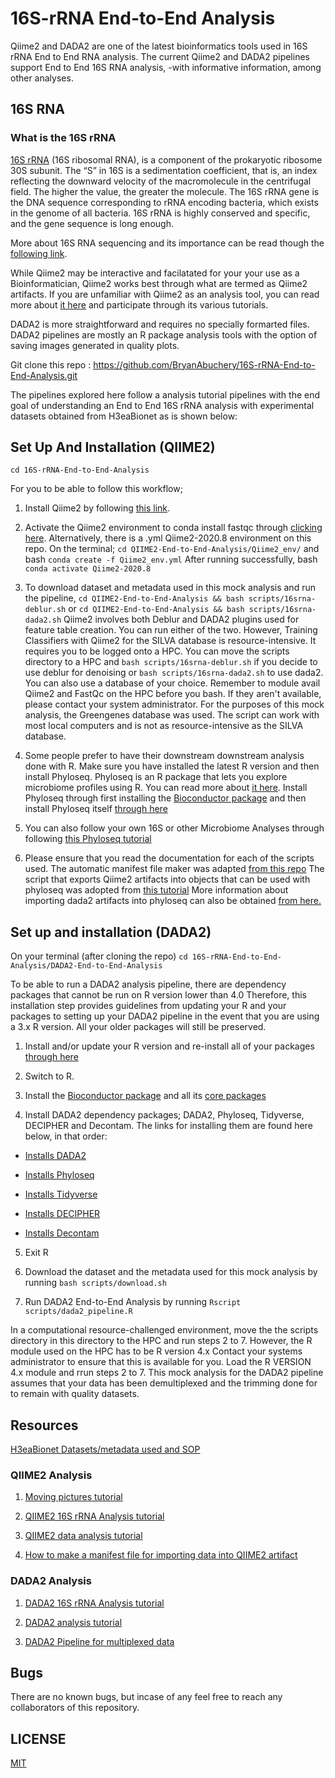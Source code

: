 # 16S-rRNA End-to-End Analysis

Qiime2 and DADA2 are one of the latest bioinformatics tools used in 16S rRNA End to End RNA analysis. The current Qiime2 and DADA2 pipelines support End to End 16S RNA analysis, -with informative information, among other analyses.

## 16S RNA

### What is the 16S rRNA

[16S rRNA](https://www.cd-genomics.com/16S-18S-ITS-Amplicon-Sequencing.html) (16S ribosomal RNA), is a component of the prokaryotic ribosome 30S subunit. The “S” in 16S is a sedimentation coefficient, that is, an index reflecting the downward velocity of the macromolecule in the centrifugal field. The higher the value, the greater the molecule. The 16S rRNA gene is the DNA sequence corresponding to rRNA encoding bacteria, which exists in the genome of all bacteria. 16S rRNA is highly conserved and specific, and the gene sequence is long enough.

More about 16S RNA sequencing and its importance can be read though the [following link](https://www.cd-genomics.com/blog/16s-rrna-one-of-the-most-important-rrnas/).

While Qiime2 may be interactive and facilatated for your your use as a Bioinformatician, Qiime2 works best through what are termed as Qiime2 artifacts. If you are unfamiliar with Qiime2 as an analysis tool, you can read more about [it here](https://docs.qiime2.org/2020.8/) and participate through its various tutorials.

DADA2 is more straightforward and requires no specially formarted files. DADA2 pipelines are mostly an R package analysis tools with the option of saving images generated in quality plots. 

Git clone this repo : https://github.com/BryanAbuchery/16S-rRNA-End-to-End-Analysis.git

The pipelines explored here follow a analysis tutorial pipelines with the end goal of understanding an End to End 16S rRNA analysis with experimental datasets obtained from H3eaBionet as is shown below:

## Set Up And Installation (QIIME2)

`cd 16S-rRNA-End-to-End-Analysis`

For you to be able to follow this workflow;

1. Install Qiime2 by following [this link](https://docs.qiime2.org/2020.8/install/native/).

2. Activate the Qiime2 environment to conda install fastqc through [clicking here](https://anaconda.org/bioconda/fastqc). Alternatively, there is a .yml Qiime2-2020.8 environment on this repo. On the terminal; `cd QIIME2-End-to-End-Analysis/Qiime2_env/` and bash `conda create -f Qiime2_env.yml` After running successfully, bash `conda activate Qiime2-2020.8`

3. To download dataset and metadata used in this mock analysis and run the pipeline, `cd QIIME2-End-to-End-Analysis && bash scripts/16srna-deblur.sh` or `cd QIIME2-End-to-End-Analysis && bash scripts/16srna-dada2.sh` Qiime2 involves both Deblur and DADA2 plugins used for feature table creation. You can run either of the two. However, Training Classifiers with Qiime2 for the SILVA database is resource-intensive. It requires you to be logged onto a HPC. You can move the scripts directory to a HPC and `bash scripts/16srna-deblur.sh` if you decide to use deblur for denoising or `bash scripts/16srna-dada2.sh` to use dada2. You can also use a database of your choice. Remember to module avail Qiime2 and FastQc on the HPC before you bash. If they aren't available, please contact your system administrator. For the purposes of this mock analysis, the Greengenes database was used. The script can work with most local computers and is not as resource-intensive as the SILVA database.

4. Some people prefer to have their downstream downstream analysis done with R. Make sure you have installed the latest R version and then install Phyloseq. Phyloseq is an R package that lets you explore microbiome profiles using R. You can read more about [it here](https://joey711.github.io/phyloseq/). Install Phyloseq through first installing the [Bioconductor package](https://bioconductor.org/install/) and then install Phyloseq itself [through here](http://bioconductor.org/packages/release/bioc/html/phyloseq.html)

5. You can also follow your own 16S or other Microbiome Analyses through following [this Phyloseq tutorial](https://vaulot.github.io/tutorials/Phyloseq_tutorial.html)

6. Please ensure that you read the documentation for each of the scripts used. The automatic manifest file maker was adapted [from this repo](https://github.com/Micro-Biology/BasicBashCode/blob/master/BasicScripts/Q2_manifest_maker.py) The script that exports Qiime2 artifacts into objects that can be used with phyloseq was adopted from [this tutorial](http://john-quensen.com/tutorials/processing-16s-sequences-with-qiime2-and-dada2/) More information about importing dada2 artifacts into phyloseq can also be obtained [from here.](http://john-quensen.com/r/import-dada2-asv-tables-into-phyloseq/)


## Set up and installation (DADA2)

On your terminal (after cloning the repo) `cd 16S-rRNA-End-to-End-Analysis/DADA2-End-to-End-Analysis`

To be able to run a DADA2 analysis pipeline, there are dependency packages that cannot be run on R version lower than 4.0 Therefore, this installation step provides guidelines from updating your R and your packages to setting up your DADA2 pipeline in the event that you are using a 3.x R version. All your older packages will still be preserved.

1. Install and/or update your R version and re-install all of your packages [through here](https://medium.com/@hpgomide/how-to-update-your-r-3-x-to-the-r-4-x-in-your-linux-ubuntu-46e2209409c3)

2. Switch to R.

3. Install the [Bioconductor package](https://www.bioconductor.org/install/) and all its [core packages](https://www.bioconductor.org/install/)

4. Install DADA2 dependency packages; DADA2, Phyloseq, Tidyverse, DECIPHER and Decontam. The links for installing them are found here below, in that order:

* [Installs DADA2](https://www.bioconductor.org/packages/release/bioc/html/dada2.html)

* [Installs Phyloseq](https://bioconductor.org/packages/release/bioc/html/phyloseq.html)

* [Installs Tidyverse](https://www.tidyverse.org/packages/)

* [Installs DECIPHER](https://www.bioconductor.org/packages/release/bioc/html/DECIPHER.html)

* [Installs Decontam](https://bioconductor.org/packages/release/bioc/html/decontam.html)

5. Exit R

6. Download the dataset and the metadata used for this mock analysis by running `bash scripts/download.sh`

7. Run DADA2 End-to-End Analysis by running `Rscript scripts/dada2_pipeline.R`

In a computational resource-challenged environment, move the the scripts directory in this directory to the HPC and run steps 2 to 7. However, the R module used on the HPC has to be R version 4.x Contact your systems administrator to ensure that this is available for you. Load the R VERSION 4.x module and rrun steps 2 to 7. This mock analysis for the DADA2 pipeline assumes that your data has been demultiplexed and the trimming done for to remain with quality datasets.

## Resources

[H3eaBionet Datasets/metadata used and SOP](https://h3abionet.github.io/H3ABionet-SOPs/16s-rRNA)

### QIIME2 Analysis

1. [Moving pictures tutorial](https://docs.qiime2.org/2020.11/tutorials/moving-pictures/)

2. [QIIME2 16S rRNA Analysis tutorial](chrome-extension://gphandlahdpffmccakmbngmbjnjiiahp/http://compbio.ucsd.edu/wp-content/uploads/2016/10/20170712_microbiome_16s_tutorial_non-interactive.pdf)

3. [QIIME2 data analysis tutorial](https://docs.qiime2.org/2020.11/tutorials/overview/)

4. [How to make a manifest file for importing data into QIIME2 artifact](https://github.com/Micro-Biology/BasicBashCode/blob/master/BasicScripts/Q2_manifest_maker.py)

### DADA2 Analysis

1. [DADA2 16S rRNA Analysis tutorial](https://astrobiomike.github.io/amplicon/dada2_workflow_ex)

2. [DADA2 analysis tutorial](https://benjjneb.github.io/dada2/tutorial.html#)

3. [DADA2 Pipeline for multiplexed data](https://github.com/amoliverio/dada2_fiererlab)


## Bugs
There are no known bugs, but incase of any feel free to reach any collaborators of this repository.

## LICENSE
[MIT](https://github.com/BryanAbuchery/16S-Qiime2-2020.8-E2E-/blob/main/LICENSE)

